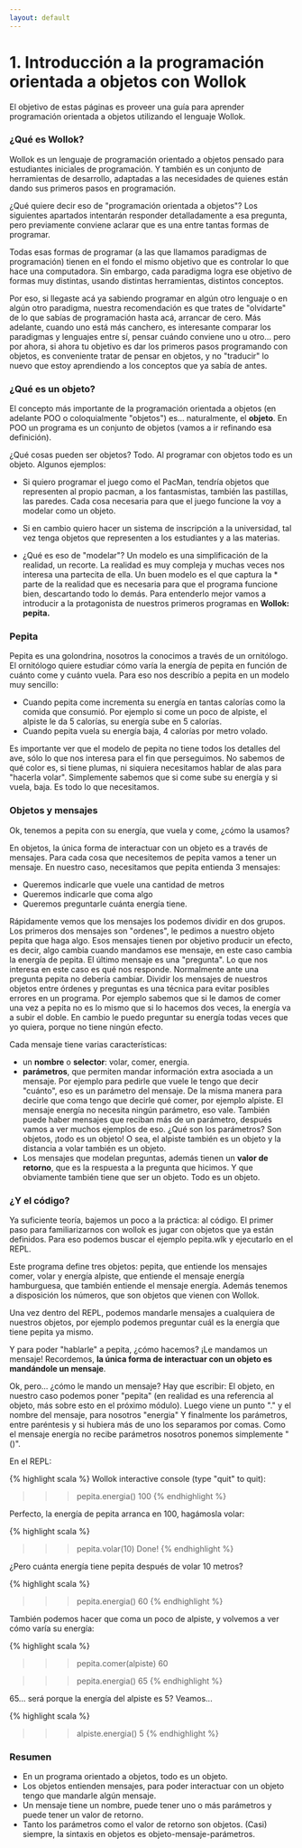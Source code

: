 ```yaml
---
layout: default
---
```


# 1. Introducción a la programación orientada a objetos con Wollok
El objetivo de estas páginas es proveer una guía para aprender programación orientada a objetos utilizando el lenguaje Wollok.

### ¿Qué es Wollok?

Wollok es un lenguaje de programación orientado a objetos pensado para estudiantes iniciales de programación. Y también es un conjunto de herramientas de desarrollo, adaptadas a las necesidades de quienes están dando sus primeros pasos en programación.

¿Qué quiere decir eso de "programación orientada a objetos"? 
Los siguientes apartados intentarán responder detalladamente a esa pregunta, pero previamente conviene aclarar que es una entre tantas formas de programar. 

Todas esas formas de programar (a las que llamamos paradigmas de programación) tienen en el fondo el mismo objetivo que es controlar lo que hace una computadora. Sin embargo, cada paradigma logra ese objetivo de formas muy distintas, usando distintas herramientas, distintos conceptos.

Por eso, si llegaste acá ya sabiendo programar en algún otro lenguaje o en algún otro paradigma, nuestra recomendación es que trates de "olvidarte" de lo que sabías de programación hasta acá, arrancar de cero. Más adelante, cuando uno está más canchero, es interesante comparar los paradigmas y lenguajes entre sí, pensar cuándo conviene uno u otro... pero por ahora, si ahora tu objetivo es dar los primeros pasos programando con objetos, es conveniente tratar de pensar en objetos, y no "traducir" lo nuevo que estoy aprendiendo a los conceptos que ya sabía de antes. 


### ¿Qué es un objeto?

El concepto más importante de la programación orientada a objetos (en adelante POO o coloquialmente "objetos") es... naturalmente, el **objeto**. En POO un programa es un conjunto de objetos (vamos a ir refinando esa definición).

¿Qué cosas pueden ser objetos? Todo. Al programar con objetos todo es un objeto. 
Algunos ejemplos:

* Si quiero programar el juego como el PacMan, tendría objetos que representen al propio pacman, a los fantasmistas, también las pastillas, las paredes. Cada cosa necesaria para que el juego funcione la voy a modelar como un objeto. 
* Si en cambio quiero hacer un sistema de inscripción a la universidad, tal vez tenga objetos que representen a los estudiantes y a las materias.


* ¿Qué es eso de "modelar"?
Un modelo es una simplificación de la realidad, un recorte. La realidad es muy compleja y muchas veces nos interesa una partecita de ella. Un buen modelo es el que captura la * parte de la realidad que es necesaria para que el programa funcione bien, descartando 
todo lo demás. 
Para entenderlo mejor vamos a introducir a la protagonista de nuestros primeros programas en **Wollok: pepita.**

### Pepita

Pepita es una golondrina, nosotros la conocimos a través de un ornitólogo. El ornitólogo quiere estudiar cómo varía la energía de pepita en función de cuánto come y cuánto vuela. Para eso nos describío a pepita en un modelo muy sencillo:

* Cuando pepita come incrementa su energía en tantas calorías como la comida que consumió. Por ejemplo si come un poco de alpiste, el alpiste le da 5 calorías, su energía sube en 5 calorías.
* Cuando pepita vuela su energía baja, 4 calorías por metro volado.

Es importante ver que el modelo de pepita no tiene todos los detalles del ave, sólo lo que nos interesa para el fin que perseguimos. No sabemos de qué color es, si tiene plumas, ni siquiera necesitamos hablar de alas para "hacerla volar". Simplemente sabemos que si come sube su energía y si vuela, baja. Es todo lo que necesitamos.

### Objetos y mensajes

Ok, tenemos a pepita con su energía, que vuela y come, ¿cómo la usamos?

En objetos, la única forma de interactuar con un objeto es a través de mensajes. Para cada cosa que necesitemos de pepita vamos a tener un mensaje. En nuestro caso, necesitamos que pepita entienda 3 mensajes:

* Queremos indicarle que vuele una cantidad de metros
* Queremos indicarle que coma algo
* Queremos preguntarle cuánta energía tiene.

Rápidamente vemos que los mensajes los podemos dividir en dos grupos. Los primeros dos mensajes son "ordenes", le pedimos a nuestro objeto pepita que haga algo. Esos mensajes tienen por objetivo producir un efecto, es decir, algo cambia cuando mandamos ese mensaje, en este caso cambia la energía de pepita. 
El último mensaje es una "pregunta". Lo que nos interesa en este caso es qué nos responde. Normalmente ante una pregunta pepita no debería cambiar. 
Dividir los mensajes de nuestros objetos entre órdenes y preguntas es una técnica para evitar posibles errores en un programa. Por ejemplo sabemos que si le damos de comer una vez a pepita no es lo mismo que si lo hacemos dos veces, la energía va a subir el doble. En cambio le puedo preguntar su energía todas veces que yo quiera, porque no tiene ningún efecto.

Cada mensaje tiene varias características:

* un **nombre** o **selector**: volar, comer, energia.
* **parámetros**, que permiten mandar información extra asociada a un mensaje. Por ejemplo para pedirle que vuele le tengo que decir "cuánto", eso es un parámetro del mensaje. De la misma manera para decirle que coma tengo que decirle qué comer, por ejemplo alpiste. El mensaje energía no necesita ningún parámetro, eso vale. También puede haber mensajes que reciban más de un parámetro, después vamos a ver muchos ejemplos de eso.
¿Qué son los parámetros? Son objetos, ¡todo es un objeto! O sea, el alpiste también es un objeto y la distancia a volar también es un objeto.
* Los mensajes que modelan preguntas, además tienen un **valor de retorno**, que es la respuesta a la pregunta que hicimos. Y que obviamente también tiene que ser un objeto. Todo es un objeto.

### ¿Y el código?

Ya suficiente teoría, bajemos un poco a la práctica: al código. El primer paso para familiarizarnos con wollok es jugar con objetos que ya están definidos. Para eso podemos buscar el ejemplo pepita.wlk y ejecutarlo en el REPL.

Este programa define tres objetos:
pepita, que entiende los mensajes comer, volar y energía
alpiste, que entiende el mensaje energía
hamburguesa, que también entiende el mensaje energía.
Además tenemos a disposición los números, que son objetos que vienen con Wollok.


Una vez dentro del REPL, podemos mandarle mensajes a cualquiera de nuestros objetos, por ejemplo podemos preguntar cuál es la energía que tiene pepita ya mismo. 

Y para poder "hablarle" a pepita, ¿cómo hacemos? ¡Le mandamos un mensaje!
Recordemos, **la única forma de interactuar con un objeto es mandándole un mensaje**.

Ok, pero... ¿cómo le mando un mensaje?
Hay que escribir:
El objeto, en nuestro caso podemos poner "pepita" (en realidad es una referencia al objeto, más sobre esto en el próximo módulo).
Luego viene un punto "." y el nombre del mensaje, para nosotros "energia"
Y finalmente los parámetros, entre paréntesis y si hubiera más de uno los separamos por comas. Como el mensaje energía no recibe parámetros nosotros ponemos simplemente "()".

En el REPL:

{% highlight scala %}
Wollok interactive console (type "quit" to quit): 
>>> pepita.energia()
100
{% endhighlight %}


Perfecto, la energía de pepita arranca en 100, hagámosla volar:

{% highlight scala %}
>>> pepita.volar(10)
Done!
{% endhighlight %}


¿Pero cuánta energía tiene pepita después de volar 10 metros?

{% highlight scala %}
>>> pepita.energia()
60
{% endhighlight %}


También podemos hacer que coma un poco de alpiste, y volvemos a ver cómo varía su energía:

{% highlight scala %}
>>> pepita.comer(alpiste)
60

>>> pepita.energia()
65
{% endhighlight %}


65... será porque la energía del alpiste es 5? Veamos...

{% highlight scala %}
>>> alpiste.energia()
5
{% endhighlight %}


###  Resumen

* En un programa orientado a objetos, todo es un objeto.
* Los objetos entienden mensajes, para poder interactuar con un objeto tengo que mandarle algún mensaje.
* Un mensaje tiene un nombre, puede tener uno o más parámetros y puede tener un valor de retorno.
* Tanto los parámetros como el valor de retorno son objetos.
(Casi) siempre, la sintaxis en objetos es objeto-mensaje-parámetros.